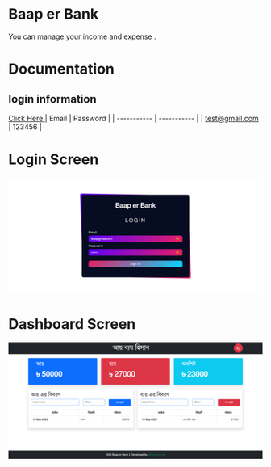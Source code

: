 # Baap er Bank
You can manage your income and expense .

# Documentation

## login information 
<a href="https://code.wapborhan.com/income-expense/"> Click Here </a>
| Email      | Password |
| ----------- | ----------- |
| test@gmail.com      | 123456       |

# Login Screen

<img src="src/login.png" />

# Dashboard Screen

<img src="src/dashboard.png" />
